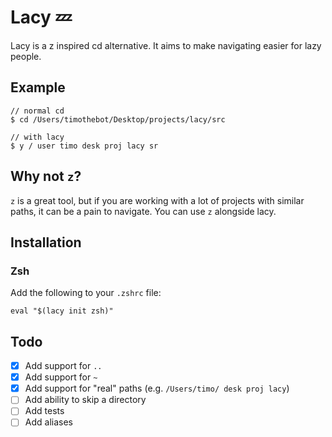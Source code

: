 # Lacy 💤

Lacy is a z inspired cd alternative. It aims to make navigating easier for lazy people.

## Example

```shell
// normal cd
$ cd /Users/timothebot/Desktop/projects/lacy/src

// with lacy
$ y / user timo desk proj lacy sr
```

## Why not `z`?

`z` is a great tool, but if you are working with a lot of projects with similar paths, it can be a pain to navigate.
You can use `z` alongside lacy.

## Installation

### Zsh

Add the following to your `.zshrc` file:

```shell
eval "$(lacy init zsh)"
```

## Todo

-   [x] Add support for `..`
-   [x] Add support for `~`
-   [x] Add support for "real" paths (e.g. `/Users/timo/ desk proj lacy`)
-   [ ] Add ability to skip a directory
-   [ ] Add tests
-   [ ] Add aliases
